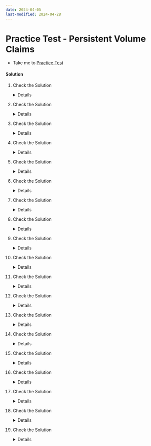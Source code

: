 ```yaml
---
date: 2024-04-05
last-modified: 2024-04-28
---
```

# Practice Test - Persistent Volume Claims

  - Take me to [Practice Test](https://kodekloud.com/topic/practice-test-persistent-volume-claims/)

#### Solution

  1. Check the Solution

     <details>

      ```
      OK
      ```
    
     </details>

  2. Check the Solution

     <details>

      ```
      OK
      ```
     </details>
 
  3. Check the Solution

     <details>

      ```
      No
      ```
     </details>

  4. Check the Solution
    
     <details>

      ```
      apiVersion: v1
      kind: Pod
      metadata:
        name: webapp
      spec:
        containers:
        - name: event-simulator
          image: kodekloud/event-simulator
          env:
          - name: LOG_HANDLERS
            value: file
          volumeMounts:
          - mountPath: /log
            name: log-volume
      
        volumes:
        - name: log-volume
          hostPath:
            # directory location on host
            path: /var/log/webapp
            # this field is optional
            type: Directory
      ```
      </details>

  5. Check the Solution

     <details>

      ```
      apiVersion: v1
      kind: PersistentVolume
      metadata:
        name: pv-log
      spec:
        accessModes:
          - ReadWriteMany
        capacity:
          storage: 100Mi
        hostPath:
          path: /pv/log
      ```

     </details>

  6. Check the Solution

     <details>

      ```
      kind: PersistentVolumeClaim
      apiVersion: v1
      metadata:
        name: claim-log-1
      spec:
        accessModes:
          - ReadWriteOnce
        resources:
          requests:
            storage: 50Mi
      ```
     </details>

  7. Check the Solution

     <details>

      ```
      PENDING
      ```
     </details>

  8. Check the Solution

     <details>

      ```
      AVAILABLE
      ```
     </details>

  9. Check the Solution

     <details>

      ```
      Access Modes Mismatch
      ```
     </details>

  10. Check the Solution

      <details>
 
       ```
       kind: PersistentVolumeClaim
       apiVersion: v1
       metadata:
         name: claim-log-1
       spec:
         accessModes:
           - ReadWriteMany
         resources:
           requests:
             storage: 50Mi
       ```
      </details>

  11. Check the Solution

      <details>
 
       ```
       100Mi
       ```
      </details>

  12. Check the Solution

      <details>
 
       ```
       apiVersion: v1
       kind: Pod
       metadata:
         name: webapp
       spec:
         containers:
         - name: event-simulator
           image: kodekloud/event-simulator
           env:
           - name: LOG_HANDLERS
             value: file
           volumeMounts:
           - mountPath: /log
             name: log-volume
       
         volumes:
         - name: log-volume
           persistentVolumeClaim:
             claimName: claim-log-1
       ```
      </details>

  13. Check the Solution

      <details>
 
       ```
       Retain
       ```
      </details>

  14. Check the Solution

      <details>
 
       ```
       The PV is not delete but not available
       ```
      </details>

  15. Check the Solution

      <details>
 
       ```
       The PVC is stuck in `terminating` state
       ```
      </details>

  16. Check the Solution

      <details>
 
       ```
       The PVC is being used by a POD
       ```
      </details>

  17. Check the Solution

      <details>
 
       ```
       kubectl delete pod webapp
       ```
      </details>

  18. Check the Solution

      <details>
 
       ```
       Deleted
       ```
      </details>

  19. Check the Solution

      <details>
 
       ```
       Released
       ```
      </details>